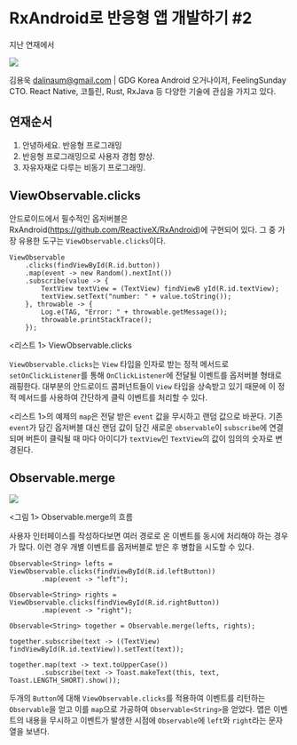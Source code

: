 # RxAndroid로 반응형 앱 개발하기 #2

지난 연재에서 

![](http://image.chosun.com/sitedata/image/201410/29/2014102903089_0.jpg)

김용욱 dalinaum@gmail.com | GDG Korea Android 오거나이저, FeelingSunday CTO. React Native, 코틀린, Rust, RxJava 등 다양한 기술에 관심을 가지고 있다.

## 연재순서

 1. 안녕하세요. 반응형 프로그래밍
 2. 반응형 프로그래밍으로 사용자 경험 향상.
 3. 자유자재로 다루는 비동기 프로그래밍.

## ViewObservable.clicks

안드로이드에서 필수적인 옵저버블은 RxAndroid(https://github.com/ReactiveX/RxAndroid)에 구현되어 있다. 그 중 가장 유용한 도구는 `ViewObservable.clicks`이다.

````
ViewObservable
    .clicks(findViewById(R.id.button))
    .map(event -> new Random().nextInt())
    .subscribe(value -> {
        TextView textView = (TextView) findViewB yId(R.id.textView);
        textView.setText("number: " + value.toString());
    }, throwable -> {
        Log.e(TAG, "Error: " + throwable.getMessage());
        throwable.printStackTrace();
    });
````
<리스트 1> ViewObservable.clicks

`ViewObservable.clicks`는 `View` 타입을 인자로 받는 정적 메서드로 `setOnClickListener`를 통해 `OnClickListener`에 전달될 이벤트를 옵저버블 형태로 래핑한다. 대부분의 안드로이드 콤퍼넌트들이 `View` 타입을 상속받고 있기 때문에 이 정적 메서드를 사용하여 간단하게 클릭 이벤트를 처리할 수 있다.

<리스트 1>의 예제의 `map`은 전달 받은 `event` 값을 무시하고 랜덤 값으로 바꾼다. 기존 `event`가 담긴 옵저버블 대신 랜덤 값이 담긴 새로운 `observable`이 `subscribe`에 연결되며 버튼이 클릭될 때 마다 아이디가 `textView`인 `TextView`의 값이 임의의 숫자로 변경된다.

## Observable.merge

![](https://raw.githubusercontent.com/dalinaum/writing/master/merge.png)

<그림 1> Observable.merge의 흐름



사용자 인터페이스를 작성하다보면 여러 경로로 온 이벤트를 동시에 처리해야 하는 경우가 많다. 이런 경우 개별 이벤트를 옵저버블로 받은 후 병합을 시도할 수 있다.

````
Observable<String> lefts = ViewObservable.clicks(findViewById(R.id.leftButton))
        .map(event -> "left");

Observable<String> rights = ViewObservable.clicks(findViewById(R.id.rightButton))
        .map(event -> "right");

Observable<String> together = Observable.merge(lefts, rights);

together.subscribe(text -> ((TextView) findViewById(R.id.textView)).setText(text));

together.map(text -> text.toUpperCase())
        .subscribe(text -> Toast.makeText(this, text, Toast.LENGTH_SHORT).show());
````

두개의 `Button`에 대해 `ViewObservable.clicks`를 적용하여 이벤트를 리턴하는 `Observable`을 얻고 이를 `map`으로 가공하여 `Observable<String>`을 얻었다. 맵은 이벤트의 내용을 무시하고 이벤트가 발생한 시점에 `Observable`에 `left`와 `right`라는 문자열을 보낸다.


